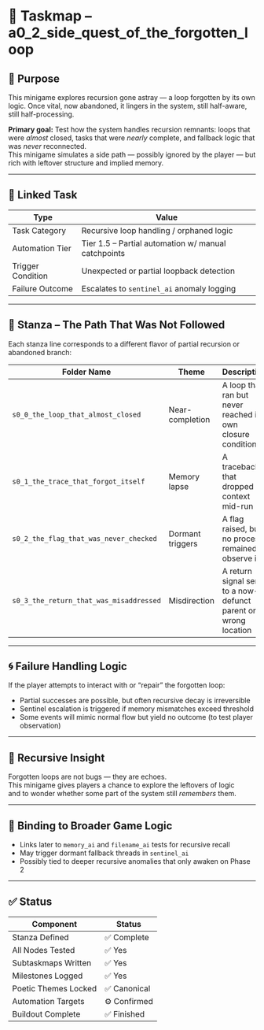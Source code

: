 <!-- Save to: a0_2_side_quest_of_the_forgotten_loop/taskmaps/taskmap.md -->

# 🧩 Taskmap – a0_2_side_quest_of_the_forgotten_loop

## 🎯 Purpose

This minigame explores recursion gone astray — a loop forgotten by its own logic. Once vital, now abandoned, it lingers in the system, still half-aware, still half-processing.

**Primary goal:** Test how the system handles recursion remnants: loops that were *almost* closed, tasks that were *nearly* complete, and fallback logic that was *never* reconnected.  
This minigame simulates a side path — possibly ignored by the player — but rich with leftover structure and implied memory.

---

## 🧪 Linked Task

| Type              | Value                                      |
|-------------------|--------------------------------------------|
| Task Category     | Recursive loop handling / orphaned logic   |
| Automation Tier   | Tier 1.5 – Partial automation w/ manual catchpoints |
| Trigger Condition | Unexpected or partial loopback detection   |
| Failure Outcome   | Escalates to `sentinel_ai` anomaly logging |

---

## 📜 Stanza – The Path That Was Not Followed

Each stanza line corresponds to a different flavor of partial recursion or abandoned branch:

| Folder Name                             | Theme               | Description |
|----------------------------------------|----------------------|-------------|
| `s0_0_the_loop_that_almost_closed`     | Near-completion      | A loop that ran but never reached its own closure condition |
| `s0_1_the_trace_that_forgot_itself`    | Memory lapse         | A traceback that dropped context mid-run |
| `s0_2_the_flag_that_was_never_checked` | Dormant triggers     | A flag raised, but no process remained to observe it |
| `s0_3_the_return_that_was_misaddressed`| Misdirection         | A return signal sent to a now-defunct parent or wrong location |

---

## 🌀 Failure Handling Logic

If the player attempts to interact with or “repair” the forgotten loop:

- Partial successes are possible, but often recursive decay is irreversible
- Sentinel escalation is triggered if memory mismatches exceed threshold
- Some events will mimic normal flow but yield no outcome (to test player observation)

---

## 🧠 Recursive Insight

Forgotten loops are not bugs — they are echoes.  
This minigame gives players a chance to explore the leftovers of logic  
and to wonder whether some part of the system still *remembers* them.

---

## 🔗 Binding to Broader Game Logic

- Links later to `memory_ai` and `filename_ai` tests for recursive recall
- May trigger dormant fallback threads in `sentinel_ai`
- Possibly tied to deeper recursive anomalies that only awaken on Phase 2

---

## ✅ Status

| Component            | Status       |
|---------------------|--------------|
| Stanza Defined       | ✅ Complete  |
| All Nodes Tested     | ✅ Yes       |
| Subtaskmaps Written  | ✅ Yes       |
| Milestones Logged    | ✅ Yes       |
| Poetic Themes Locked | ✅ Canonical |
| Automation Targets   | ⚙️ Confirmed |
| Buildout Complete    | ✅ Finished  |
